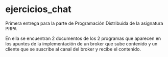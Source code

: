 # ejercicios_chat

Primera entrega para la parte de Programación Distribuida de la asignatura PRPA

En ella se encuentran 2 documentos de los 2 programas que aparecen en los apuntes de la implementación de un broker que sube contenido y
un cliente que se suscribe al canal del broker y recibe el contenido.
